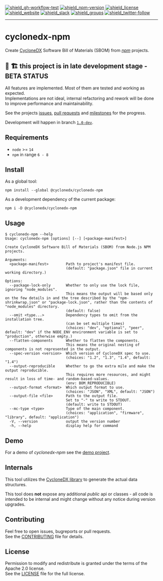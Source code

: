 [![shield_gh-workflow-test]][link_gh-workflow-test]
[![shield_npm-version]][link_npm]
[![shield_license]][license_file]  
[![shield_website]][link_website]
[![shield_slack]][link_slack]
[![shield_groups]][link_discussion]
[![shield_twitter-follow]][link_twitter]

----

# cyclonedx-npm

Create [CycloneDX] Software Bill of Materials (SBOM) from  _[npm]_ projects.

## 🚧 🏗️ this project is in late development stage - BETA STATUS

All features are implemented. Most of them are tested and working as expected.  
Implementations are not ideal, internal refactoring and rework will be done to improve performance and maintainability.

See the projects [issues](https://github.com/CycloneDX/cyclonedx-node-npm/issues),
[pull requests](https://github.com/CycloneDX/cyclonedx-node-npm/pulls) and 
[milestones](https://github.com/CycloneDX/cyclonedx-node-npm/milestones) for the progress.

Development will happen in branch [`1.0-dev`](https://github.com/CycloneDX/cyclonedx-node-npm/tree/1.0-dev).

## Requirements

* `node` >= `14`
* `npm` in range `6 - 8`

## Install

As a global tool:

```shell
npm install --global @cyclonedx/cyclonedx-npm
```

As a development dependency of the current package:

```shell
npm i -D @cyclonedx/cyclonedx-npm
```

## Usage

```text
$ cyclonedx-npm --help
Usage: cyclonedx-npm [options] [--] [<package-manifest>]

Create CycloneDX Software Bill of Materials (SBOM) from Node.js NPM projects.

Arguments:
  <package-manifest>        Path to project's manifest file. 
                            (default: "package.json" file in current working directory.)

Options:
  --package-lock-only       Whether to only use the lock file, ignoring "node_modules".
                            This means the output will be based only on the few details in and the tree described by the "npm-shrinkwrap.json" or "package-lock.json", rather than the contents of "node_modules" directory.
                            (default: false)
  --omit <type...>          Dependency types to omit from the installation tree.
                            (can be set multiple times)
                            (choices: "dev", "optional", "peer", default: "dev" if the NODE_ENV environment variable is set to "production", otherwise empty.)
  --flatten-components      Whether to flatten the components.
                            This means the original nesting of components is not represented in the output.
  --spec-version <version>  Which version of CycloneDX spec to use.
                            (choices: "1.2", "1.3", "1.4", default: "1.4")
  --output-reproducible     Whether to go the extra mile and make the output reproducible.
                            This requires more resources, and might result in loss of time- and random-based-values.
                            (env: BOM_REPRODUCIBLE)
  --output-format <format>  Which output format to use.
                            (choices: "JSON", "XML", default: "JSON")
  --output-file <file>      Path to the output file.
                            Set to "-" to write to STDOUT.
                            (default: write to STDOUT)
  --mc-type <type>          Type of the main component.
                            (choices: "application", "firmware", "library", default: "application")
  -V, --version             output the version number
  -h, --help                display help for command
```

## Demo

For a demo of _cyclonedx-npm_ see the [demo project][demo_readme].

## Internals

This tool utilizes the [CycloneDX library][cyclonedx-library] to generate the actual data structures.

This tool does **not** expose any additional _public_ api or classes - all code is intended to be internal and might change without any notice during version upgrades.

## Contributing

Feel free to open issues, bugreports or pull requests.  
See the [CONTRIBUTING][contributing_file] file for details.

## License

Permission to modify and redistribute is granted under the terms of the Apache 2.0 license.  
See the [LICENSE][license_file] file for the full license.

[license_file]: https://github.com/CycloneDX/cyclonedx-node-npm/blob/1.0-dev/LICENSE
[contributing_file]: https://github.com/CycloneDX/cyclonedx-node-npm/blob/1.0-dev/CONTRIBUTING.md
[demo_readme]: https://github.com/CycloneDX/cyclonedx-node-npm/blob/1.0-dev/demo/README.md

[CycloneDX]: https://cyclonedx.org/
[npm]: http://www.npmjs.com//
[cyclonedx-library]: https://www.npmjs.com/package/%40cyclonedx/cyclonedx-library

[shield_gh-workflow-test]: https://img.shields.io/github/workflow/status/CycloneDX/cyclonedx-node-npm/Node%20CI/1.0-dev?logo=GitHub&logoColor=white "tests"
[shield_npm-version]: https://img.shields.io/npm/v/%40cyclonedx/cyclonedx-npm?logo=npm&logoColor=white "npm"
[shield_license]: https://img.shields.io/github/license/CycloneDX/cyclonedx-node-npm?logo=open%20source%20initiative&logoColor=white "license"
[shield_website]: https://img.shields.io/badge/https://-cyclonedx.org-blue.svg "homepage"
[shield_slack]: https://img.shields.io/badge/slack-join-blue?logo=Slack&logoColor=white "slack join"
[shield_groups]: https://img.shields.io/badge/discussion-groups.io-blue.svg "groups discussion"
[shield_twitter-follow]: https://img.shields.io/badge/Twitter-follow-blue?logo=Twitter&logoColor=white "twitter follow"

[link_website]: https://cyclonedx.org/
[link_gh-workflow-test]: https://github.com/CycloneDX/cyclonedx-node-npm/actions/workflows/nodejs.yml?query=branch%3A1.0-dev
[link_npm]: https://www.npmjs.com/package/%40cyclonedx/cyclonedx-npm
[link_slack]: https://cyclonedx.org/slack/invite
[link_discussion]: https://groups.io/g/CycloneDX
[link_twitter]: https://twitter.com/CycloneDX_Spec
